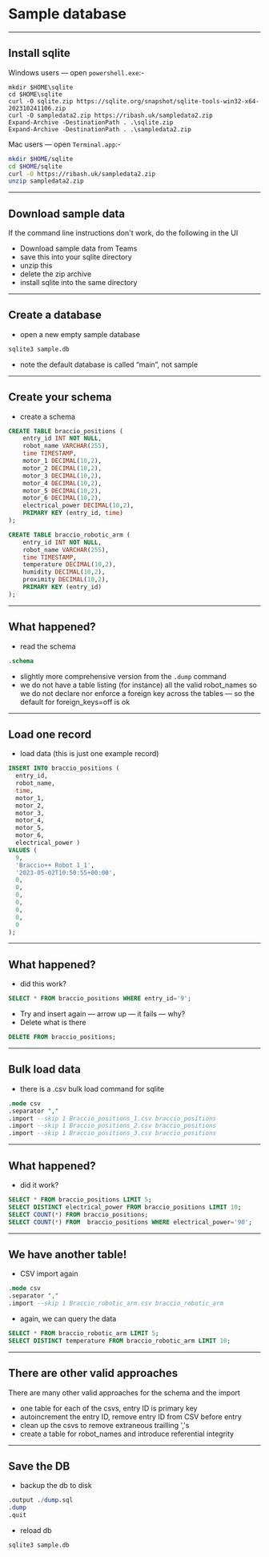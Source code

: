 # Sample database
---
## Install sqlite

Windows users — open `powershell.exe`:-

```pwsh
mkdir $HOME\sqlite
cd $HOME\sqlite
curl -O sqlite.zip https://sqlite.org/snapshot/sqlite-tools-win32-x64-202310241106.zip
curl -O sampledata2.zip https://ribash.uk/sampledata2.zip
Expand-Archive -DestinationPath . .\sqlite.zip
Expand-Archive -DestinationPath . .\sampledata2.zip
```

Mac users — open `Terminal.app`:-

```zsh
mkdir $HOME/sqlite
cd $HOME/sqlite
curl -O https://ribash.uk/sampledata2.zip
unzip sampledata2.zip
```

---
## Download sample data

If the command line instructions don't work, do the following in the UI

- Download sample data from Teams
- save this into your sqlite directory
- unzip this 
- delete the zip archive
- install sqlite into the same directory

---
## Create a database

- open a new empty sample database

```zsh
sqlite3 sample.db
```

- note the default database is called “main”, not sample

---
## Create your schema

- create a schema

```sql
CREATE TABLE braccio_positions (
    entry_id INT NOT NULL,
    robot_name VARCHAR(255),
    time TIMESTAMP,
    motor_1 DECIMAL(10,2),
    motor_2 DECIMAL(10,2),
    motor_3 DECIMAL(10,2),
    motor_4 DECIMAL(10,2),
    motor_5 DECIMAL(10,2),
    motor_6 DECIMAL(10,2),
    electrical_power DECIMAL(10,2),
    PRIMARY KEY (entry_id, time)
);

CREATE TABLE braccio_robotic_arm (
    entry_id INT NOT NULL,
    robot_name VARCHAR(255),
    time TIMESTAMP,
    temperature DECIMAL(10,2),
    humidity DECIMAL(10,2),
    proximity DECIMAL(10,2),
    PRIMARY KEY (entry_id)
);
```


---
## What happened?

- read the schema

```sql
.schema
```
- slightly more comprehensive version from the `.dump` command
- we do not have a table listing (for instance) all the valid robot_names so we do not declare nor enforce a foreign key across the tables — so the default for foreign_keys=off is ok


---
## Load one record

- load data (this is just one example record)

```sql
INSERT INTO braccio_positions (
  entry_id,
  robot_name,
  time,
  motor_1,
  motor_2,
  motor_3,
  motor_4,
  motor_5,
  motor_6,
  electrical_power )
VALUES (
  9,
  'Braccio++ Robot 1_1',
  '2023-05-02T10:50:55+00:00',
  0,
  0,
  0,
  0,
  0,
  0,
  0
);
```
---
## What happened?

- did this work?

```sql
SELECT * FROM braccio_positions WHERE entry_id='9';
```

- Try and insert again — arrow up — it fails — why?
- Delete what is there

```sql
DELETE FROM braccio_positions;
```
---
## Bulk load data

- there is a .csv bulk load command for sqlite

```sql
.mode csv
.separator ","
.import --skip 1 Braccio_positions_1.csv braccio_positions
.import --skip 1 Braccio_positions_2.csv braccio_positions
.import --skip 1 Braccio_positions_3.csv braccio_positions
```
---
## What happened?

- did it work?

```sql
SELECT * FROM braccio_positions LIMIT 5;
SELECT DISTINCT electrical_power FROM braccio_positions LIMIT 10;
SELECT COUNT(*) FROM braccio_positions;
SELECT COUNT(*) FROM  braccio_positions WHERE electrical_power='90';
```

---
## We have another table!

- CSV import again

```sql
.mode csv
.separator ","
.import --skip 1 Braccio_robotic_arm.csv braccio_robotic_arm

```

- again, we can query the data

```sql
SELECT * FROM braccio_robotic_arm LIMIT 5;
SELECT DISTINCT temperature FROM braccio_robotic_arm LIMIT 10;

```
---
## There are other valid approaches

There are many other valid approaches for the schema and the import

- one table for each of the csvs, entry ID is primary key
- autoincrement the entry ID, remove entry ID from CSV before entry
- clean up the csvs to remove extraneous trailling ','s
- create a table for robot_names and introduce referential integrity


---
## Save the DB

- backup the db to disk

```sql
.output ./dump.sql
.dump 
.quit
```

- reload db

```pwsh
sqlite3 sample.db
```

